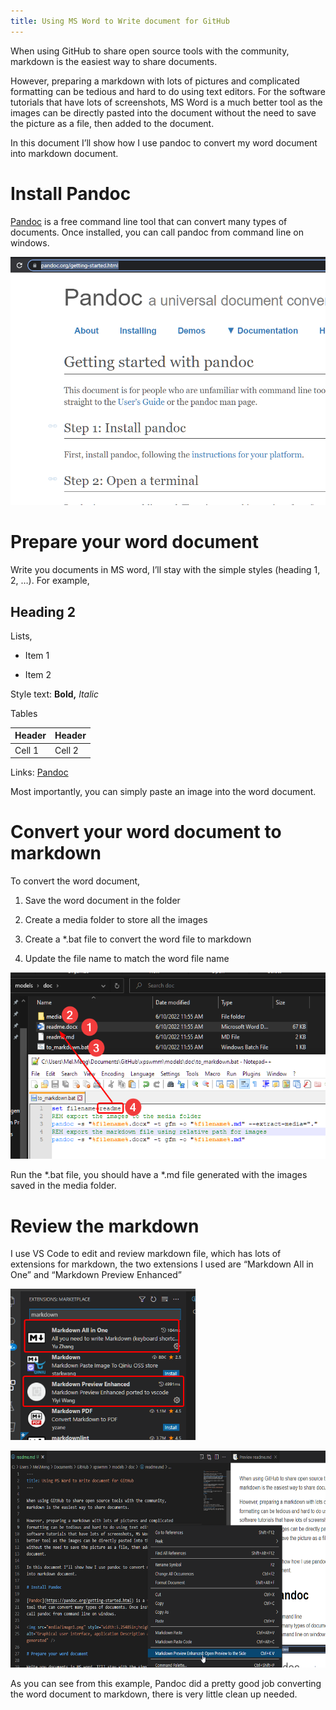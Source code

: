 ```yaml
---
title: Using MS Word to Write document for GitHub
---
```


When using GitHub to share open source tools with the community,
markdown is the easiest way to share documents.

However, preparing a markdown with lots of pictures and complicated
formatting can be tedious and hard to do using text editors. For the
software tutorials that have lots of screenshots, MS Word is a much
better tool as the images can be directly pasted into the document
without the need to save the picture as a file, then added to the
document.

In this document I’ll show how I use pandoc to convert my word document
into markdown document.

# Install Pandoc

[Pandoc](https://pandoc.org/getting-started.html) is a free command line
tool that can convert many types of documents. Once installed, you can
call pandoc from command line on windows.

<img src="media/image1.png" style="width:5.25485in;height:4.14212in"
alt="Graphical user interface, application Description automatically generated" />

# Prepare your word document

Write you documents in MS word, I’ll stay with the simple styles
(heading 1, 2, …). For example,

## Heading 2

Lists,

-   Item 1

-   Item 2

Style text: **Bold,** *Italic*

Tables

| Header | Header |
|--------|--------|
| Cell 1 | Cell 2 |

Links: [Pandoc](https://pandoc.org/getting-started.html)

Most importantly, you can simply paste an image into the word document.

# Convert your word document to markdown

To convert the word document,

1.  Save the word document in the folder

2.  Create a media folder to store all the images

3.  Create a \*.bat file to convert the word file to markdown

4.  Update the file name to match the word file name

<img src="media/image2.png" style="width:5.59809in;height:3.10646in"
alt="A screenshot of a computer Description automatically generated" />

Run the \*.bat file, you should have a \*.md file generated with the
images saved in the media folder.

# Review the markdown

I use VS Code to edit and review markdown file, which has lots of
extensions for markdown, the two extensions I used are “Markdown All in
One” and “Markdown Preview Enhanced”

<img src="media/image3.png" style="width:3.08337in;height:2.51291in"
alt="A screenshot of a computer Description automatically generated with medium confidence" />

<img src="media/image4.png" style="width:6.5in;height:3.62431in"
alt="Text Description automatically generated" />

As you can see from this example, Pandoc did a pretty good job
converting the word document to markdown, there is very little clean up
needed.
